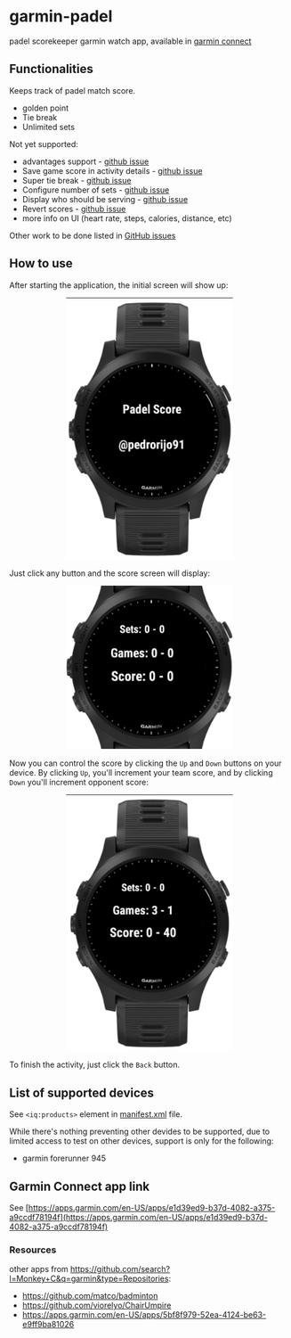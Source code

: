 # garmin-padel

padel scorekeeper garmin watch app, available in [garmin connect](https://apps.garmin.com/en-US/apps/e1d39ed9-b37d-4082-a375-a9ccdf78194f)

## Functionalities

Keeps track of padel match score.

* golden point 
* Tie break
* Unlimited sets

Not yet supported:

* advantages support - [github issue](https://github.com/pedrorijo91/garmin-padel/issues/1)
* Save game score in activity details - [github issue](https://github.com/pedrorijo91/garmin-padel/issues/4)
* Super tie break - [github issue](https://github.com/pedrorijo91/garmin-padel/issues/3)
* Configure number of sets - [github issue](https://github.com/pedrorijo91/garmin-padel/issues/17)
* Display who should be serving - [github issue](https://github.com/pedrorijo91/garmin-padel/issues/6)
* Revert scores - [github issue](https://github.com/pedrorijo91/garmin-padel/issues/5)
* more info on UI (heart rate, steps, calories, distance, etc)

Other work to be done listed in [GitHub issues](https://github.com/pedrorijo91/garmin-padel/issues)

## How to use

After starting the application, the initial screen will show up:

<p align="center"><img src="screenshots/initial.png" width="300"></p>

Just click any button and the score screen will display:

<p align="center"><img src="screenshots/score0.jpeg" width="300"></p>

Now you can control the score by clicking the `Up` and `Down` buttons on your device. By clicking `Up`, you'll increment your team score, and by clicking `Down` you'll increment opponent score:

<p align="center"><img src="screenshots/scoreMid.png" width="300"></p>

To finish the activity, just click the `Back` button.

## List of supported devices

See `<iq:products>` element in [manifest.xml](https://github.com/pedrorijo91/garmin-padel/blob/main/manifest.xml#L16) file.

While there's nothing preventing other devides to be supported, due to limited access to test on other devices, support is only for the following:

* garmin forerunner 945

## Garmin Connect app link

See [https://apps.garmin.com/en-US/apps/e1d39ed9-b37d-4082-a375-a9ccdf78194f](https://apps.garmin.com/en-US/apps/e1d39ed9-b37d-4082-a375-a9ccdf78194f)

### Resources

other apps from https://github.com/search?l=Monkey+C&q=garmin&type=Repositories:

* https://github.com/matco/badminton
* https://github.com/viorelyo/ChairUmpire
* https://apps.garmin.com/en-US/apps/5bf8f979-52ea-4124-be63-e9ff9ba81026